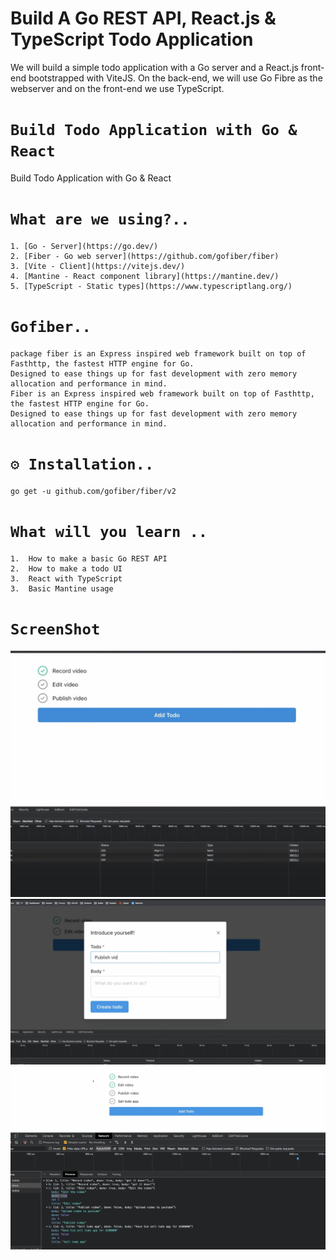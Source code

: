 # Build A Go REST API, React.js & TypeScript Todo Application
We will build a simple todo application with a Go server and a React.js front-end bootstrapped with ViteJS.
On the back-end, we will use Go Fibre as the webserver and on the front-end we use TypeScript.


# `Build Todo Application with Go & React`
 Build Todo Application with Go & React

# `What are we using?..`
    1. [Go - Server](https://go.dev/)
    2. [Fiber - Go web server](https://github.com/gofiber/fiber)
    3. [Vite - Client](https://vitejs.dev/)
    4. [Mantine - React component library](https://mantine.dev/)
    5. [TypeScript - Static types](https://www.typescriptlang.org/)

# `Gofiber.. `
    package fiber is an Express inspired web framework built on top of Fasthttp, the fastest HTTP engine for Go.
    Designed to ease things up for fast development with zero memory allocation and performance in mind.
    Fiber is an Express inspired web framework built on top of Fasthttp, the fastest HTTP engine for Go.
    Designed to ease things up for fast development with zero memory allocation and performance in mind.

# `⚙️ Installation.. `
    go get -u github.com/gofiber/fiber/v2

# `What will you learn ..`

    1.  How to make a basic Go REST API
    2.  How to make a todo UI
    3.  React with TypeScript
    3.  Basic Mantine usage

# `ScreenShot`

<img src="0.png">
<img src="1.png">
<img src="2.png">
